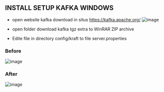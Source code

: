 ## INSTALL SETUP KAFKA WINDOWS 

- open website kafka download in situs https://kafka.apache.org/
  ![image](https://github.com/engkoskostaman97/setup_install_kafka_from_windows/assets/110719940/578a43a0-646a-4091-af7a-3d53c457a833)

-  open folder download kafka tgz extra to WinRAR ZIP archive
-  Edite file in directory config/kraft to file server.properties
### Before 
   ![image](https://github.com/engkoskostaman97/setup_install_kafka_from_windows/assets/110719940/da26fcd1-583d-4e93-9033-6cd36abb9af7)
### After 
  ![image](https://github.com/engkoskostaman97/setup_install_kafka_from_windows/assets/110719940/f1a96556-9836-43b4-ba7c-fcfbd67e3a24)


   
